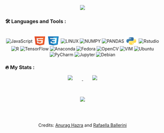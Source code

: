 <div id="header" align="center">
  <img src="https://media.giphy.com/media/hqU2KkjW5bE2v2Z7Q2/giphy.gif" width="200"/>
</div>

### :hammer_and_wrench: Languages and Tools :

<div align="center" style="display: inline_block"><br>
  <img align="center" alt="JavaScript" height="30" width="40" src="https://cdn.jsdelivr.net/gh/devicons/devicon/icons/javascript/javascript-original.svg" />
  <img align="center" alt="HTML5" height="30" width="40" src="https://raw.githubusercontent.com/devicons/devicon/master/icons/html5/html5-original.svg">
  <img align="center" alt="CSS3" height="30" width="40" src="https://raw.githubusercontent.com/devicons/devicon/master/icons/css3/css3-original.svg">
  <img align="center" alt="LINUX" height="30" width="40" src="https://cdn.jsdelivr.net/gh/devicons/devicon/icons/linux/linux-original.svg" />
  <img align="center" alt="NUMPY" height="30" width="40" src="https://cdn.jsdelivr.net/gh/devicons/devicon/icons/numpy/numpy-original.svg" />
  <img align="center" alt="PANDAS" height="30" width="40" src="https://cdn.jsdelivr.net/gh/devicons/devicon/icons/pandas/pandas-original.svg" />
  <img align="center" alt="Python" height="30" width="40" src="https://raw.githubusercontent.com/devicons/devicon/master/icons/python/python-original.svg">
  <img align="center" alt="Rstudio" height="30" width="40" src="https://cdn.jsdelivr.net/gh/devicons/devicon/icons/rstudio/rstudio-original.svg" />
  <img align="center" alt="R" height="30" width="40" src="https://cdn.jsdelivr.net/gh/devicons/devicon/icons/r/r-original.svg" />
  <img align="center" alt="TensorFlow" height="30" width="40" src="https://cdn.jsdelivr.net/gh/devicons/devicon/icons/tensorflow/tensorflow-original.svg" />
  <img align="center" alt="Anaconda" height="30" width="40" src="https://cdn.jsdelivr.net/gh/devicons/devicon/icons/anaconda/anaconda-original.svg" />
  <img align="center" alt="Fedora" height="30" width="40" src="https://cdn.jsdelivr.net/gh/devicons/devicon/icons/fedora/fedora-original.svg" />
  <img align="center" alt="OpenCV" height="30" width="40" src="https://cdn.jsdelivr.net/gh/devicons/devicon/icons/opencv/opencv-original-wordmark.svg" />
  <img align="center" alt="VIM" height="30" width="40" src="https://cdn.jsdelivr.net/gh/devicons/devicon/icons/vim/vim-original.svg" />
  <img align="center" alt="Ubuntu" height="30" width="40" src="https://cdn.jsdelivr.net/gh/devicons/devicon/icons/ubuntu/ubuntu-plain.svg" />
  <img align="center" alt="PyCharm" height="30" width="40" src="https://cdn.jsdelivr.net/gh/devicons/devicon/icons/pycharm/pycharm-original.svg" />
  <img align="center" alt="Jupyter" height="30" width="40" src="https://cdn.jsdelivr.net/gh/devicons/devicon/icons/jupyter/jupyter-original-wordmark.svg" />
  <img align="center" alt="Debian" height="30" width="40" src="https://cdn.jsdelivr.net/gh/devicons/devicon/icons/debian/debian-original.svg" />
</div>



### :fire: My Stats :

<div align="center">
  <a href="https://github.com/Ivo-Cesar-Costa">
    <img height="150em" src="https://github-readme-stats.vercel.app/api?username=Ivo-Cesar-Costa&count_private=true&include_all_commits=true&show_icons=True&theme=chartreuse-dark&hide_border=False&show_owner=true&title_color=blue" hspace=30/>
    <img height="150em" src="https://github-readme-stats.vercel.app/api/top-langs/?username=Ivo-Cesar-Costa&theme=chartreuse-dark&hide_border=false&&layout=compact&title_color=blue" hspace=30/>
  </a>
</div>
<br>
<br>
<br>

<div id="header" align="center">
   <img src="https://media.giphy.com/media/xT9IgzoKnwFNmISR8I/giphy.gif" width="400"/>
</div>
<br>
<br>
<br>
<div align="center">
  <p>Credits: <a href="https://github.com/anuraghazra/github-readme-stats">Anurag Hazra</a> and <a href="https://github.com/rafaballerini">Rafaella Ballerini</a></p>
</div>
